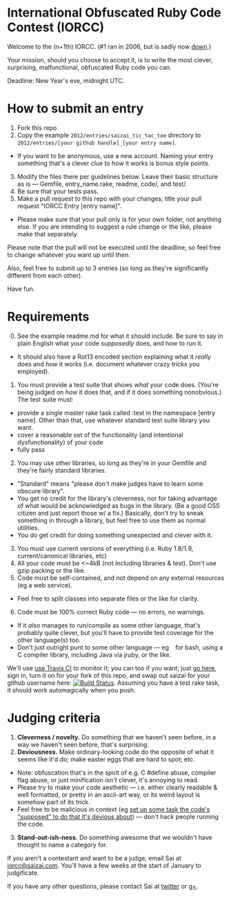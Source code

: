 International Obfuscated Ruby Code Contest (IORCC)
=====

Welcome to the (n+1th) IORCC. (#1 ran in 2006, but is sadly now [down](http://www.rubyinside.com/advent2006/4-ruby-obfuscation.html).)

Your mission, should you choose to accept it, is to write the most clever, surprising, malfunctional, obfuscated Ruby code you can.

Deadline: New Year's eve, midnight UTC.


How to submit an entry
===

1. Fork this repo.
2. Copy the example `2012/entries/saizai_tic_tac_toe` directory to `2012/entries/[your github handle]_[your entry name]`. 
 * If you want to be anonymous, use a new account. Naming your entry something that's a clever clue to how it works is bonus style points.
3. Modify the files there per guidelines below. Leave their basic structure as is — Gemfile, entry_name.rake, readme, code/, and test/.
4. Be sure that your tests pass.
5. Make a pull request to this repo with your changes; title your pull request "IORCC Entry [entry name]". 
 * Please make sure that your pull only is for your own folder, not anything else. If you are intending to suggest a rule change or the like, please make that separately.

Please note that the pull will not be executed until the deadline, so feel free to change whatever you want up until then. 

Also, feel free to submit up to 3 entries (so long as they're significantly different from each other).

Have fun.


Requirements
===

0. See the example readme.md for what it should include. Be sure to say in plain English what your code _supposedly_ does, and how to run it.
 * It should also have a Rot13 encoded section explaining what it _really_ does and _how_ it works (i.e. document whatever crazy tricks you employed).
1. You must provide a test suite that shows _what_ your code does. (You're being judged on _how_ it does that, and if it does something nonobvious.) The test suite must:
 * provide a single master rake task called :test in the namespace [entry name]. Other than that, use whatever standard test suite library you want.
 * cover a reasonable set of the functionality (and intentional dysfunctionality) of your code
 * fully pass
2. You may use other libraries, so long as they're in your Gemfile and they're fairly standard libraries.
 * "Standard" means "please don't make judges have to learn some obscure library".
 * You get no credit for the library's cleverness, nor for taking advantage of what would be acknowledged as bugs in the library. (Be a good OSS citizen and just report those w/ a fix.) Basically, don't try to sneak something in through a library, but feel free to use them as normal utilities.
 * You _do_ get credit for doing something unexpected and clever with it.
3. You must use current versions of everything (i.e. Ruby 1.8/1.9, current/canonical libraries, etc)
4. All your code must be <~4kB (not including libraries & test). Don't use gzip packing or the like.
5. Code must be self-contained, and not depend on any external resources (eg a web service).
 * Feel free to split classes into separate files or the like for clarity.
6. Code must be 100% correct Ruby code — no errors, no warnings. 
 * If it _also_ manages to run/compile as some other language, that's probably quite clever, but you'll have to provide test coverage for the other language(s) too.
 * Don't just outright punt to some other language — eg ` ` for bash, using a C compiler library, including Java via jruby, or the like.

We'll use [use Travis CI](http://about.travis-ci.org/docs/user/languages/ruby/) to monitor it; you can too if you want; just [go here](https://travis-ci.org), sign in,  turn it on for your fork of this repo, and swap out saizai for your github username here: [![Build Status](https://travis-ci.org/saizai/iorcc.png)](https://travis-ci.org/saizai/iorcc). Assuming you have a test rake task, it should work automagically when you push.


Judging criteria
===

1. **Cleverness / novelty.** Do something that we haven't seen before, in a way we haven't seen before, that's surprising.
2. **Deviousness.** Make ordinary-looking code do the opposite of what it seems like it'd do; make easter eggs that are hard to spot; etc.
 * Note: obfuscation that's in the spirit of e.g. C #define abuse, compiler flag abuse, or just minification _isn't_ clever, it's annoying to read.
 * Please try to make your code aesthetic — i.e. either clearly readable & well formatted, or pretty in an ascii-art way, or its weird layout is somehow part of its trick.
 * Feel free to be malicious in context (eg [set up some task the code's "supposed" to do that it's devious about](http://underhanded.xcott.com/)) — don't hack people running the code.
3. **Stand-out-ish-ness.** Do something awesome that we wouldn't have thought to name a category for.

If you aren't a contestant and want to be a judge, email Sai at iorcc@saizai.com. You'll have a few weeks at the start of January to judgificate.

If you have any other questions, please contact Sai at [twitter](http://twitter.com/saizai) or [g+](http://profiles.google.com/saizai).